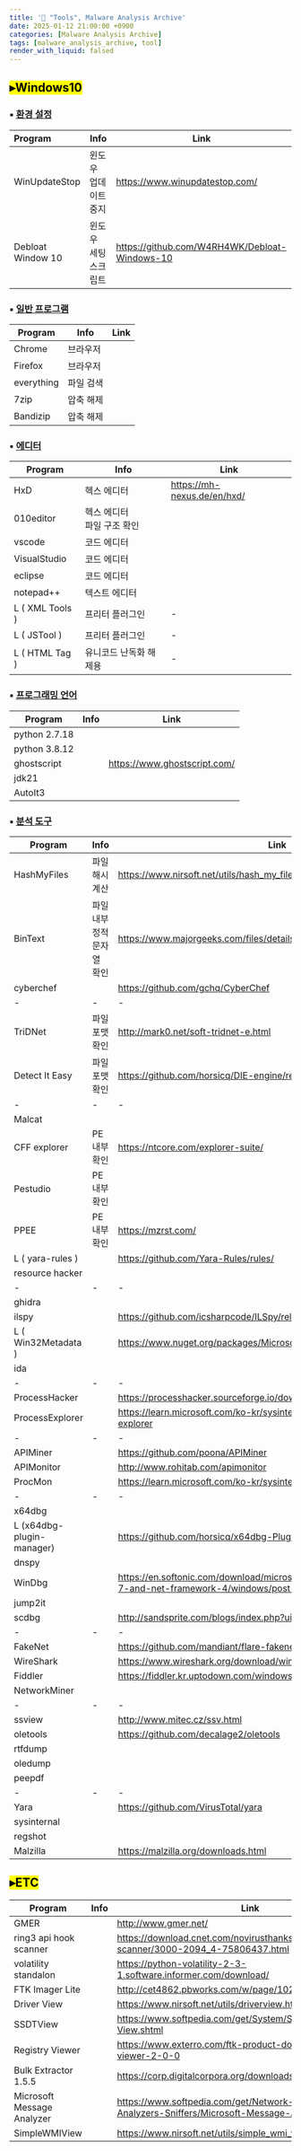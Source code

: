 ```yaml
---
title: '📑 "Tools", Malware Analysis Archive'
date: 2025-01-12 21:00:00 +0900
categories: [Malware Analysis Archive]
tags: [malware_analysis_archive, tool]
render_with_liquid: falsed
---
```


## <mark>▸Windows10</mark> 

### ▪ <u>환경 설정</u>

| Program           | Info                 | Link                                          |
| :---------------- | -------------------- | --------------------------------------------- |
| WinUpdateStop     | 윈도우 업데이트 중지 | https://www.winupdatestop.com/                |
| Debloat Window 10 | 윈도우 세팅 스크립트 | https://github.com/W4RH4WK/Debloat-Windows-10 |



### ▪ <u>일반 프로그램</u>

| Program    | Info      | Link |
| ---------- | --------- | ---- |
| Chrome     | 브라우저  |      |
| Firefox    | 브라우저  |      |
| everything | 파일 검색 |      |
| 7zip       | 압축 해제 |      |
| Bandizip   | 압축 해제 |      |



### ▪ <u>에디터</u>

| Program         | Info                            | Link                        |
| --------------- | ------------------------------- | --------------------------- |
| HxD             | 헥스 에디터                     | https://mh-nexus.de/en/hxd/ |
| 010editor       | 헥스 에디터<br />파일 구조 확인 |                             |
| vscode          | 코드 에디터                     |                             |
| VisualStudio    | 코드 에디터                     |                             |
| eclipse         | 코드 에디터                     |                             |
| notepad++       | 텍스트 에디터                   |                             |
| L ( XML Tools ) | 프리터 플러그인                 | -                           |
| L ( JSTool )    | 프리터 플러그인                 | -                           |
| L ( HTML Tag )  | 유니코드 난독화 해제용          | -                           |



### ▪ <u>프로그래밍 언어</u>

| Program       | Info | Link                         |
| ------------- | ---- | ---------------------------- |
| python 2.7.18 |      |                              |
| python 3.8.12 |      |                              |
| ghostscript   |      | https://www.ghostscript.com/ |
| jdk21         |      |                              |
| AutoIt3       |      |                              |



### ▪ <u>분석 도구</u>

| Program                   | Info                       | Link                                                         |
| ------------------------- | -------------------------- | ------------------------------------------------------------ |
| HashMyFiles               | 파일 해시 계산             | https://www.nirsoft.net/utils/hash_my_files.html#google_vignette |
| BinText                   | 파일 내부 정적 문자열 확인 | https://www.majorgeeks.com/files/details/bintext.html        |
| cyberchef                 |                            | https://github.com/gchq/CyberChef                            |
| -                         | -                          | -                                                            |
| TriDNet                   | 파일 포맷 확인             | http://mark0.net/soft-tridnet-e.html                         |
| Detect It Easy            | 파일 포맷 확인             | https://github.com/horsicq/DIE-engine/releases               |
| -                         | -                          | -                                                            |
| Malcat                    |                            |                                                              |
| CFF explorer              | PE 내부 확인               | https://ntcore.com/explorer-suite/                           |
| Pestudio                  | PE 내부 확인               |                                                              |
| PPEE                      | PE 내부 확인               | https://mzrst.com/                                           |
| L ( yara-rules )          |                            | https://github.com/Yara-Rules/rules/                         |
| resource hacker           |                            |                                                              |
| -                         | -                          | -                                                            |
| ghidra                    |                            |                                                              |
| ilspy                     |                            | https://github.com/icsharpcode/ILSpy/releases                |
| L ( Win32Metadata )       |                            | https://www.nuget.org/packages/Microsoft.Windows.SDK.Win32Metadata/ |
| ida                       |                            |                                                              |
| -                         | -                          | -                                                            |
| ProcessHacker             |                            | https://processhacker.sourceforge.io/downloads.php           |
| ProcessExplorer           |                            | https://learn.microsoft.com/ko-kr/sysinternals/downloads/process-explorer |
| -                         | -                          | -                                                            |
| APIMiner                  |                            | https://github.com/poona/APIMiner                            |
| APIMonitor                |                            | http://www.rohitab.com/apimonitor                            |
| ProcMon                   |                            | https://learn.microsoft.com/ko-kr/sysinternals/downloads/procmon |
| -                         | -                          | -                                                            |
| x64dbg                    |                            |                                                              |
| L (x64dbg-plugin-manager) |                            | https://github.com/horsicq/x64dbg-Plugin-Manager             |
| dnspy                     |                            |                                                              |
| WinDbg                    |                            | https://en.softonic.com/download/microsoft-windows-sdk-for-windows-7-and-net-framework-4/windows/post-download |
| jump2it                   |                            |                                                              |
| scdbg                     |                            | http://sandsprite.com/blogs/index.php?uid=7&pid=152          |
| -                         | -                          | -                                                            |
| FakeNet                   |                            | https://github.com/mandiant/flare-fakenet-ng                 |
| WireShark                 |                            | https://www.wireshark.org/download/win32/                    |
| Fiddler                   |                            | https://fiddler.kr.uptodown.com/windows/download             |
| NetworkMiner              |                            |                                                              |
| -                         | -                          | -                                                            |
| ssview                    |                            | http://www.mitec.cz/ssv.html                                 |
| oletools                  |                            | https://github.com/decalage2/oletools                        |
| rtfdump                   |                            |                                                              |
| oledump                   |                            |                                                              |
| peepdf                    |                            |                                                              |
| -                         | -                          | -                                                            |
| Yara                      |                            | https://github.com/VirusTotal/yara                           |
| sysinternal               |                            |                                                              |
| regshot                   |                            |                                                              |
| Malzilla                  |                            | https://malzilla.org/downloads.html                          |



## <mark>▸ETC</mark> 

| Program                    | Info | Link                                                         |
| -------------------------- | ---- | ------------------------------------------------------------ |
| GMER                       |      | http://www.gmer.net/                                         |
| ring3 api hook scanner     |      | https://download.cnet.com/novirusthanks-ring3-api-hook-scanner/3000-2094_4-75806437.html |
| volatility standalon       |      | https://python-volatility-2-3-1.software.informer.com/download/ |
| FTK Imager Lite            |      | http://cet4862.pbworks.com/w/page/102548419/FTK_Imager       |
| Driver View                |      | https://www.nirsoft.net/utils/driverview.html                |
| SSDTView                   |      | https://www.softpedia.com/get/System/System-Info/SSDT-View.shtml |
| Registry Viewer            |      | https://www.exterro.com/ftk-product-downloads/registry-viewer-2-0-0 |
| Bulk Extractor 1.5.5       |      | https://corp.digitalcorpora.org/downloads/bulk_extractor/    |
| Microsoft Message Analyzer |      | https://www.softpedia.com/get/Network-Tools/Protocol-Analyzers-Sniffers/Microsoft-Message-Analyzer.shtml |
| SimpleWMIView              |      | https://www.nirsoft.net/utils/simple_wmi_view.html           |
